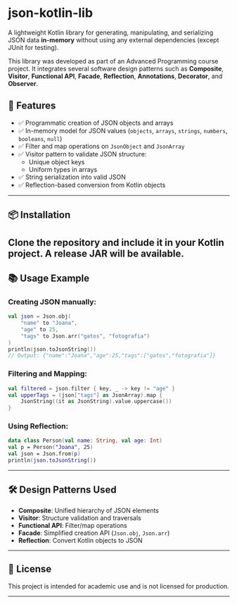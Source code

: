 
# json-kotlin-lib

A lightweight Kotlin library for generating, manipulating, and serializing JSON data **in-memory** without using any external dependencies (except JUnit for testing).

This library was developed as part of an Advanced Programming course project. It integrates several software design patterns such as **Composite**, **Visitor**, **Functional API**, **Facade**, **Reflection**, **Annotations**, **Decorator**, and **Observer**.


## 🚀 Features

- ✅ Programmatic creation of JSON objects and arrays
- ✅ In-memory model for JSON values (`objects`, `arrays`, `strings`, `numbers`, `booleans`, `null`)
- ✅ Filter and map operations on `JsonObject` and `JsonArray`
- ✅ Visitor pattern to validate JSON structure:
  - Unique object keys
  - Uniform types in arrays
- ✅ String serialization into valid JSON
- ✅ Reflection-based conversion from Kotlin objects

---

## 📦 Installation

Clone the repository and include it in your Kotlin project. A release JAR will be available.
---

## 📚 Usage Example

### Creating JSON manually:

```kotlin
val json = Json.obj(
    "name" to "Joana",
    "age" to 25,
    "tags" to Json.arr("gatos", "fotografia")
)
println(json.toJsonString())
// Output: {"name":"Joana","age":25,"tags":["gatos","fotografia"]}
```

### Filtering and Mapping:

```kotlin
val filtered = json.filter { key, _ -> key != "age" }
val upperTags = (json["tags"] as JsonArray).map {
    JsonString((it as JsonString).value.uppercase())
}
```

### Using Reflection:

```kotlin
data class Person(val name: String, val age: Int)
val p = Person("Joana", 25)
val json = Json.from(p)
println(json.toJsonString())
```

---

## 🛠️ Design Patterns Used

- **Composite**: Unified hierarchy of JSON elements
- **Visitor**: Structure validation and traversals
- **Functional API**: Filter/map operations
- **Facade**: Simplified creation API (`Json.obj`, `Json.arr`)
- **Reflection**: Convert Kotlin objects to JSON

---

## 📄 License

This project is intended for academic use and is not licensed for production.

---
